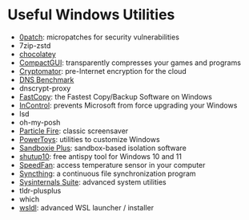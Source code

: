 # Useful Windows Utilities

-   [0patch](https://0patch.com/): micropatches for security vulnerabilities
-   7zip-zstd
-   [chocolatey](https://chocolatey.org/)
-   [CompactGUI](https://github.com/IridiumIO/CompactGUI): transparently compresses your games and programs
-   [Cryptomator](https://cryptomator.org/): pre-Internet encryption for the cloud
-   [DNS Benchmark](https://www.grc.com/dns/benchmark.htm)
-   dnscrypt-proxy
-   [FastCopy](https://fastcopy.jp/): the Fastest Copy/Backup Software on Windows
-   [InControl](https://www.grc.com/incontrol.htm): prevents Microsoft from force upgrading your Windows
-   lsd
-   oh-my-posh
-   [Particle Fire](https://longbowgames.com/particlefire/): classic screensaver
-   [PowerToys](https://learn.microsoft.com/en-us/windows/powertoys/): utilities to customize Windows
-   [Sandboxie Plus](https://sandboxie-plus.com/): sandbox-based isolation software
-   [shutup10](https://www.oo-software.com/en/shutup10): free antispy tool for Windows 10 and 11
-   [SpeedFan](https://www.almico.com/speedfan.php): access temperature sensor in your computer
-   [Syncthing](https://syncthing.net/): a continuous file synchronization program
-   [Sysinternals Suite](https://learn.microsoft.com/en-us/sysinternals/): advanced system utilities
-   tldr-plusplus
-   which
-   [wsldl](https://github.com/yuk7/wsldl): advanced WSL launcher / installer
